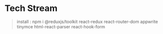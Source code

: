 # Tech Stream

> install :  npm i @reduxjs/toolkit react-redux react-router-dom appwrite tinymce html-react-parser react-hook-form